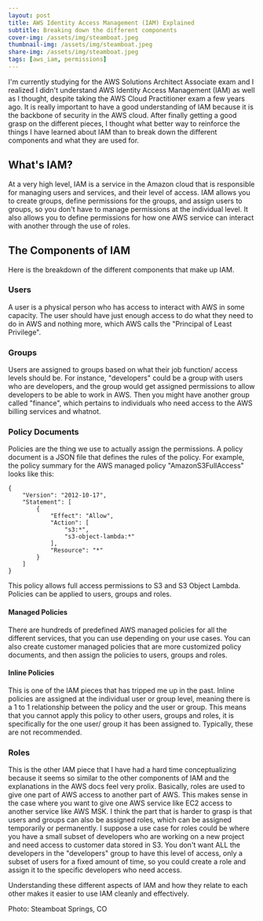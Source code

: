 ```yaml
---
layout: post
title: AWS Identity Access Management (IAM) Explained 
subtitle: Breaking down the different components
cover-img: /assets/img/steamboat.jpeg
thumbnail-img: /assets/img/steamboat.jpeg
share-img: /assets/img/steamboat.jpeg
tags: [aws_iam, permissions]
---
```


I'm currently studying for the AWS Solutions Architect Associate exam and I realized I didn't understand AWS Identity Access Management (IAM) as well as I thought, despite taking the AWS Cloud Practitioner exam a few years ago. It is really important to have a good understanding of IAM because it is the backbone of security in the AWS cloud. After finally getting a good grasp on the different pieces, I thought what better way to reinforce the things I have learned about IAM than to break down the different components and what they are used for.

## What's IAM?
At a very high level, IAM is a service in the Amazon cloud that is responsible for managing users and services, and their level of access. IAM allows you to create groups, define permissions for the groups, and assign users to groups, so you don't have to manage permissions at the individual level. It also allows you to define permissions for how one AWS service can interact with another through the use of roles.

## The Components of IAM
Here is the breakdown of the different components that make up IAM.

### Users
A user is a physical person who has access to interact with AWS in some capacity. The user should have just enough access to do what they need to do in AWS and nothing more, which AWS calls the "Principal of Least Privilege".

### Groups
Users are assigned to groups based on what their job function/ access levels should be. For instance, "developers" could be a group with users who are developers, and the group would get assigned permissions to allow developers to be able to work in AWS. Then you might have another group called "finance", which pertains to individuals who need access to the AWS billing services and whatnot. 

### Policy Documents
Policies are the thing we use to actually assign the permissions. A policy document is a JSON file that defines the rules of the policy. For example, the policy summary for the AWS managed policy "AmazonS3FullAccess" looks like this:
```
{
    "Version": "2012-10-17",
    "Statement": [
        {
            "Effect": "Allow",
            "Action": [
                "s3:*",
                "s3-object-lambda:*"
            ],
            "Resource": "*"
        }
    ]
}
```
This policy allows full access permissions to S3 and S3 Object Lambda. Policies can be applied to users, groups and roles.

#### Managed Policies
There are hundreds of predefined AWS managed policies for all the different services, that you can use depending on your use cases. You can also create customer managed policies that are more customized policy documents, and then assign the policies to users, groups and roles. 

#### Inline Policies
This is one of the IAM pieces that has tripped me up in the past. Inline policies are assigned at the individual user or group level, meaning there is a 1 to 1 relationship between the policy and the user or group. This means that you cannot apply this policy to other users, groups and roles, it is specifically for the one user/ group it has been assigned to. Typically, these are not recommended.

### Roles
This is the other IAM piece that I have had a hard time conceptualizing because it seems so similar to the other components of IAM and the explanations in the AWS docs feel very prolix. Basically, roles are used to give one part of AWS access to another part of AWS. This makes sense in the case where you want to give one AWS service like EC2 access to another service like AWS MSK. I think the part that is harder to grasp is that users and groups can also be assigned roles, which can be assigned temporarily or permanently. I suppose a use case for roles could be where you have a small subset of developers who are working on a new project and need access to customer data stored in S3. You don't want ALL the developers in the "developers" group to have this level of access, only a subset of users for a fixed amount of time, so you could create a role and assign it to the specific developers who need access.

Understanding these different aspects of IAM and how they relate to each other makes it easier to use IAM cleanly and effectively.

Photo: Steamboat Springs, CO